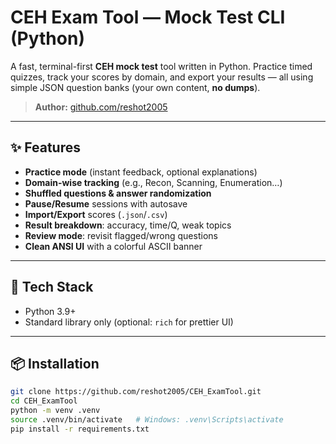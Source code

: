# CEH Exam Tool — Mock Test CLI (Python)

A fast, terminal-first **CEH mock test** tool written in Python. Practice timed quizzes, track your scores by domain, and export your results — all using simple JSON question banks (your own content, **no dumps**).

> **Author:** [github.com/reshot2005](https://github.com/reshot2005)

---

## ✨ Features

 
- **Practice mode** (instant feedback, optional explanations)  
- **Domain-wise tracking** (e.g., Recon, Scanning, Enumeration…)  
- **Shuffled questions & answer randomization**  
- **Pause/Resume** sessions with autosave  
- **Import/Export** scores (`.json`/`.csv`)  
- **Result breakdown**: accuracy, time/Q, weak topics  
- **Review mode**: revisit flagged/wrong questions  
- **Clean ANSI UI** with a colorful ASCII banner

---

## 🧰 Tech Stack

- Python 3.9+
- Standard library only (optional: `rich` for prettier UI)

---

## 📦 Installation

```bash
git clone https://github.com/reshot2005/CEH_ExamTool.git
cd CEH_ExamTool
python -m venv .venv
source .venv/bin/activate   # Windows: .venv\Scripts\activate
pip install -r requirements.txt 
